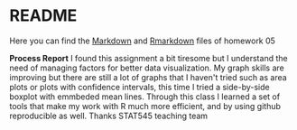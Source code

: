 README
================

Here you can find the [Markdown](https://github.com/OliviaTabares/STAT545-hw-Tabares-Olivia/blob/master/hw_05/hw_05.md) and [Rmarkdown](https://github.com/OliviaTabares/STAT545-hw-Tabares-Olivia/blob/master/hw_05/hw_05.Rmd) files of homework 05

**Process Report**
I found this assignment a bit tiresome but I understand the need of managing factors for better data visualization. My graph skills are improving but there are still a lot of graphs that I haven't tried such as area plots or plots with confidence intervals, this time I tried a side-by-side boxplot with emmbeded mean lines. Through this class I learned a set of tools that make my work with R much more efficient, and by using github reproducible as well. Thanks STAT545 teaching team
